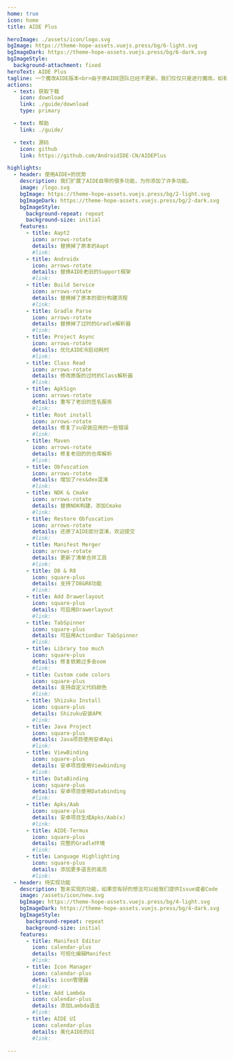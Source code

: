 ```yaml
---
home: true
icon: home
title: AIDE Plus

heroImage: ./assets/icon/logo.svg
bgImage: https://theme-hope-assets.vuejs.press/bg/6-light.svg
bgImageDark: https://theme-hope-assets.vuejs.press/bg/6-dark.svg
bgImageStyle:
  background-attachment: fixed
heroText: AIDE Plus
tagline: 一个魔改AIDE版本<br>由于原AIDE团队已经不更新，我们仅仅只是进行魔改。如有侵权，请联系我们进行停止运营
actions:
  - text: 获取下载
    icon: download
    link: ./guide/download
    type: primary

  - text: 帮助
    link: ./guide/

  - text: 源码
    icon: github
    link: https://github.com/AndroidIDE-CN/AIDEPlus

highlights:
  - header: 使用AIDE+的优势
    description: 我们扩展了AIDE自带的很多功能，为你添加了许多功能。
    image: /logo.svg
    bgImage: https://theme-hope-assets.vuejs.press/bg/2-light.svg
    bgImageDark: https://theme-hope-assets.vuejs.press/bg/2-dark.svg
    bgImageStyle:
      background-repeat: repeat
      background-size: initial
    features:
      - title: Aapt2
        icon: arrows-rotate
        details: 替换掉了原本的Aapt
        #link:
      - title: Androidx
        icon: arrows-rotate
        details: 替换AIDE老旧的Support框架
        #link:
      - title: Build Service
        icon: arrows-rotate
        details: 替换掉了原本的部分构建流程
        #link:
      - title: Gradle Parse
        icon: arrows-rotate
        details: 替换掉了过时的Gradle解析器
        #link:
      - title: Project Async
        icon: arrows-rotate
        details: 优化AIDE冷启动耗时
        #link:
      - title: Class Read
        icon: arrows-rotate
        details: 修改原版的过时的Class解析器
        #link:
      - title: ApkSign
        icon: arrows-rotate
        details: 重写了老旧的签名服务
        #link:
      - title: Root install
        icon: arrows-rotate
        details: 修复了su安装应用的一些错误
        #link:
      - title: Maven
        icon: arrows-rotate
        details: 修复老旧的的仓库解析
        #link:
      - title: Obfuscation
        icon: arrows-rotate
        details: 增加了res&dex混淆
        #link:
      - title: NDK & Cmake
        icon: arrows-rotate
        details: 替换NDK构建，添加Cmake
        #link:
      - title: Restore Obfuscation
        icon: arrows-rotate
        details: 还原了AIDE部分混淆，欢迎提交
        #link:
      - title: Manifest Merger
        icon: arrows-rotate
        details: 更新了清单合并工具
        #link:
      - title: D8 & R8
        icon: square-plus
        details: 支持了D8&R8功能
        #link:
      - title: Add Drawerlayout
        icon: square-plus
        details: 可启用Drawerlayout
        #link:
      - title: TabSpinner
        icon: square-plus
        details: 可启用ActionBar TabSpinner
        #link:
      - title: Library too much
        icon: square-plus
        details: 修复依赖过多会oom
        #link:
      - title: Custom code colors
        icon: square-plus
        details: 支持自定义代码颜色
        #link:
      - title: Shizuku Install
        icon: square-plus
        details: Shizuku安装APK
        #link:
      - title: Java Project
        icon: square-plus
        details: Java项目使用安卓Api
        #link:
      - title: ViewBinding
        icon: square-plus
        details: 安卓项目使用Viewbinding
        #link:
      - title: DataBinding
        icon: square-plus
        details: 安卓项目使用Databinding
        #link:
      - title: Apks/Aab
        icon: square-plus
        details: 安卓项目生成Apks/Aab(x)
        #link:
      - title: AIDE-Termux
        icon: square-plus
        details: 完整的Gradle环境
        #link:
      - title: Language Highlighting
        icon: square-plus
        details: 添加更多语言的高亮
        #link:
  - header: 待实现功能
    description: 暂未实现的功能，如果您有好的想法可以给我们提供Issue或者Code
    image: /assets/icon/new.svg
    bgImage: https://theme-hope-assets.vuejs.press/bg/4-light.svg
    bgImageDark: https://theme-hope-assets.vuejs.press/bg/4-dark.svg
    bgImageStyle:
      background-repeat: repeat
      background-size: initial
    features:
      - title: Manifest Editor
        icon: calendar-plus
        details: 可视化编辑Manifest
        #link:
      - title: Icon Manager
        icon: calendar-plus
        details: icon管理器
        #link:
      - title: Add Lambda
        icon: calendar-plus
        details: 添加Lambda语法
        #link:
      - title: AIDE UI
        icon: calendar-plus
        details: 美化AIDE的UI
        #link:
      
---
```

